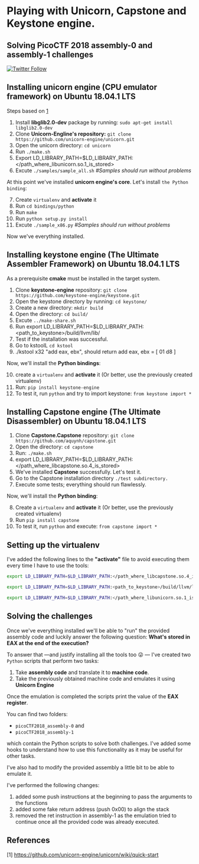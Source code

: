 # Playing with Unicorn, Capstone and Keystone engine.  
## Solving **PicoCTF 2018** assembly-0 and assembly-1 challenges
   


[![Twitter Follow](https://img.shields.io/twitter/follow/nahueldsanchez_?color=1DA1F2&logo=twitter&style=for-the-badge)](https://twitter.com/nahueldsanchez_?s=20) 

## Installing unicorn engine (CPU emulator framework) on Ubuntu 18.04.1 LTS

Steps based on [1](##references)

1) Install **libglib2.0-dev** package by running:  `sudo apt-get install libglib2.0-dev`
2) Clone **Unicorn-Engline's repository:** `git clone https://github.com/unicorn-engine/unicorn.git`
3) Open the unicorn directory: `cd unicorn`
4) Run `./make.sh`
5) Export LD_LIBRARY_PATH=$LD_LIBRARY_PATH: </path_where_libunicorn.so.1_is_stored>
6) Excute `./samples/sample_all.sh` _#Samples should run without problems_

At this point we've installed **unicorn engine's core**. Let's install `the Python binding`:

7) Create `virtualenv` and **activate** it
8) Run `cd bindings/python`
9) Run `make`
10) Run `python setup.py install`
11) Excute `./sample_x86.py` _#Samples should run without problems_


Now we've everything installed.

## Installing **keystone engine** (The Ultimate Assembler Framework) on Ubuntu 18.04.1 LTS

As a prerequisite **cmake** must be installed in the target system.

1) Clone **keystone-engine** repository: `git clone https://github.com/keystone-engine/keystone.git`
2) Open the keystone directory by running: `cd keystone/`
3) Create a new directory: `mkdir build`
4) Open the directory: `cd build/`
5) Excute `../make-share.sh`
6) Run export LD_LIBRARY_PATH=$LD_LIBRARY_PATH:<path_to_keystone>/build/llvm/lib/
7) Test if the installation was successful. 
8) Go to kstoolL `cd kstool`
9) ./kstool x32 "add eax, ebx", should return add eax, ebx = [ 01 d8 ]

Now, we'll install the **Python bindings**:

10) create a `virtualenv` and **activate** it (Or better, use the previously created virtualenv)
11) Run: `pip install keystone-engine`
12) To test it, run `python` and try to import keystone: `from keystone import *`


## Installing **Capstone engine** (The Ultimate Disassembler) on Ubuntu 18.04.1 LTS

1) Clone **Capstone.Capstone** repository: `git clone https://github.com/aquynh/capstone.git`
2) Open the directory: `cd capstone`
3) Run: `./make.sh`
4) export LD_LIBRARY_PATH=$LD_LIBRARY_PATH:</path_where_libcapstone.so.4_is_stored>
5) We've installed **Capstone** successfully. Let's test it.
6) Go to the Capstone installation directory `./test subdirectory.`
7) Execute some tests; everything should run flawlessly.

Now, we'll install the **Python binding**:

8) Create a `virtualenv` and **activate** it (Or better, use the previously created virtualenv)
9) Run `pip install capstone`
10) To test it, run `python` and execute: `from capstone import *`

## Setting up the virtualenv

I've added the following lines to the **"activate"** file to avoid executing them every time I have to use the tools:

```bash
export LD_LIBRARY_PATH=$LD_LIBRARY_PATH:</path_where_libcapstone.so.4_is_stored>

export LD_LIBRARY_PATH=$LD_LIBRARY_PATH:<path_to_keystone>/build/llvm/lib/

export LD_LIBRARY_PATH=$LD_LIBRARY_PATH:</path_where_libunicorn.so.1_is_stored>
```

## Solving the challenges

Once we've everything installed we'll be able to "run" the provided assembly code and luckily answer the following question: **What's stored in EAX at the end of the execution?**

To answer that —and justify installing all the tools too :stuck_out_tongue_winking_eye: — I've created two `Python` scripts that perform two tasks:

1) Take **assembly code** and translate it to **machine code**.
2) Take the previously obtained machine code and emulates it using **Unicorn Engine**

Once the emulation is completed the scripts print the value of the **EAX register**.

You can find two folders:
+  `picoCTF2018_assembly-0` and  
+ `picoCTF2018_assembly-1`  

which contain the Python scripts to solve both challenges. I've added some hooks
to understand how to use this functionality as it may be useful for other tasks.

I've also had to modify the provided assembly a little bit to be able to emulate it.

I've performed the following changes:
1) added some push instructions at the beginning to pass the arguments to the functions
2) added some fake return address (push 0x00) to align the stack
3) removed the ret instruction in assembly-1 as the emulation tried to continue once all the provided code was already executed.


## References

[1] https://github.com/unicorn-engine/unicorn/wiki/quick-start
